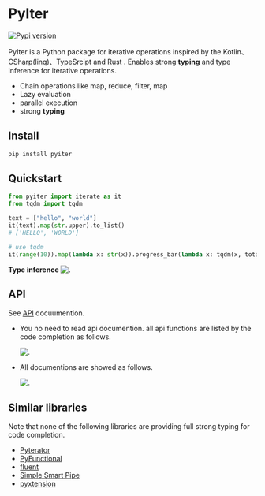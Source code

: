 # PyIter

[![Pypi version](https://img.shields.io/pypi/v/pyiter?style=for-the-badge)](https://pypi.org/project/pyiter/)

PyIter is a Python package for iterative operations inspired by the Kotlin、CSharp(linq)、TypeSrcipt and Rust .
Enables strong **typing** and type inference for iterative operations.

- Chain operations like map, reduce, filter, map
- Lazy evaluation
- parallel execution
- strong **typing**

## Install

```bash
pip install pyiter
```

## Quickstart

```python
from pyiter import iterate as it
from tqdm import tqdm

text = ["hello", "world"]
it(text).map(str.upper).to_list()
# ['HELLO', 'WORLD']

# use tqdm
it(range(10)).map(lambda x: str(x)).progress_bar(lambda x: tqdm(x, total=len(x))).parallel_map(lambda x: x, max_workers=5).to_list()
```


**Type inference**
![.](https://github.com/mokeyish/pyiter/raw/master/screenshots/screenshot.png)

## API

See [API](https://pyiter.yish.org/pyiter/sequence.html) docuumention.

- You no need to read api documention. all api functions are listed by the code completion as follows.
  
   ![.](https://github.com/mokeyish/pyiter/raw/master/screenshots/apilist.png)

- All documentions are showed as follows.

   ![.](https://github.com/mokeyish/pyiter/raw/master/screenshots/apidoc.png)

## Similar libraries

Note that none of the following libraries are providing full strong typing for code completion.

- [Pyterator](https://github.com/remykarem/pyterator)
- [PyFunctional](https://github.com/EntilZha/PyFunctional)
- [fluent](https://github.com/dwt/fluent)
- [Simple Smart Pipe](https://github.com/sspipe/sspipe)
- [pyxtension](https://github.com/asuiu/pyxtension)